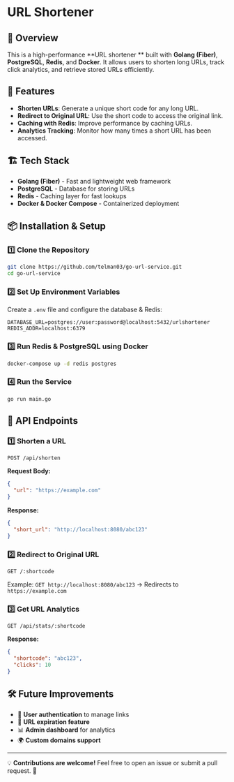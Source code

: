 # URL Shortener&#x20;

## 📌 Overview

This is a high-performance \*\*URL shortener \*\* built with **Golang (Fiber)**, **PostgreSQL**, **Redis**, and **Docker**. It allows users to shorten long URLs, track click analytics, and retrieve stored URLs efficiently.

## 🚀 Features

- **Shorten URLs**: Generate a unique short code for any long URL.
- **Redirect to Original URL**: Use the short code to access the original link.
- **Caching with Redis**: Improve performance by caching URLs.
- **Analytics Tracking**: Monitor how many times a short URL has been accessed.



## 🏗 Tech Stack

- **Golang (Fiber)** - Fast and lightweight web framework
- **PostgreSQL** - Database for storing URLs
- **Redis** - Caching layer for fast lookups
- **Docker & Docker Compose** - Containerized deployment

## 📦 Installation & Setup

### 1️⃣ Clone the Repository

```sh
git clone https://github.com/telman03/go-url-service.git
cd go-url-service
```

### 2️⃣ Set Up Environment Variables

Create a `.env` file and configure the database & Redis:

```env
DATABASE_URL=postgres://user:password@localhost:5432/urlshortener
REDIS_ADDR=localhost:6379
```

### 3️⃣ Run Redis & PostgreSQL using Docker

```sh
docker-compose up -d redis postgres
```

### 4️⃣ Run the Service

```sh
go run main.go
```

## 📡 API Endpoints

### 1️⃣ Shorten a URL

```http
POST /api/shorten
```

**Request Body:**

```json
{
  "url": "https://example.com"
}
```

**Response:**

```json
{
  "short_url": "http://localhost:8080/abc123"
}
```

### 2️⃣ Redirect to Original URL

```http
GET /:shortcode
```

Example: `GET http://localhost:8080/abc123` → Redirects to `https://example.com`

### 3️⃣ Get URL Analytics

```http
GET /api/stats/:shortcode
```

**Response:**

```json
{
  "shortcode": "abc123",
  "clicks": 10
}
```

## 🛠️ Future Improvements

- 🔑 **User authentication** to manage links
- 📅 **URL expiration feature**
- 📊 **Admin dashboard** for analytics
- 🌍 **Custom domains support**

---

💡 **Contributions are welcome!** Feel free to open an issue or submit a pull request. 🚀

